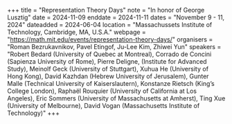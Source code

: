 +++
title = "Representation Theory Days"
note = "In honor of George Lusztig"
date = 2024-11-09
enddate = 2024-11-11
dates = "November 9 - 11, 2024"
dateadded = 2024-06-04
location = "Massachussets Institute of Technology, Cambridge, MA, U.S.A."
webpage = "https://math.mit.edu/events/representation-theory-days/"
organisers = "Roman Bezrukavnikov, Pavel Etingof, Ju-Lee Kim, Zhiwei Yun"
speakers = "Robert Bedard (University of Quebec at Montreal), Corrado de Concini (Sapienza University of Rome), Pierre Deligne, (Institute for Advanced Study), Meinolf Geck (University of Stuttgart), Xuhua He (University of Hong Kong), David Kazhdan (Hebrew University of Jerusalem), Gunter Malle (Technical University of Kaiserslautern), Konstanze Rietsch (King’s College London), Raphaël Rouquier (University of California at Los Angeles), Eric Sommers (University of Massachusetts at Amherst), Ting Xue (University of Melbourne), David Vogan (Massachusetts Institute of Technology)"
+++
